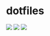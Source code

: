 # dotfiles

![](https://img.shields.io/badge/-Arch%20Linux-ccc.svg?logo=arch-linux&style=for-the-badge)
![](https://img.shields.io/badge/-GNOME-ccc.svg?logo=gnome&style=for-the-badge)
![](https://img.shields.io/badge/-Vim-ccc.svg?logo=vim&style=for-the-badge)
